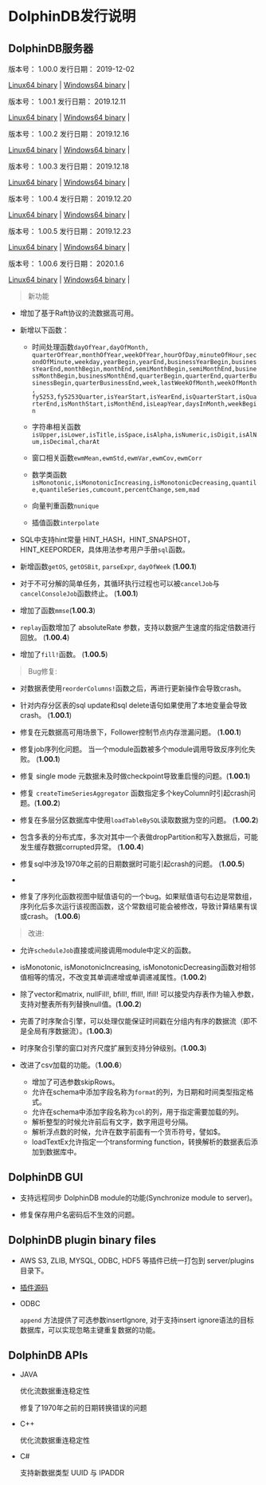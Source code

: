 # DolphinDB发行说明

## DolphinDB服务器

版本号： 1.00.0
发行日期： 2019-12-02

[Linux64 binary](http://www.dolphindb.com/downloads/DolphinDB_Linux64_V1.00.0.zip) | 
[Windows64 binary](http://www.dolphindb.com/downloads/DolphinDB_Win64_V1.00.0.zip) | 


版本号： 1.00.1
发行日期： 2019.12.11

[Linux64 binary](http://www.dolphindb.com/downloads/DolphinDB_Linux64_V1.00.1.zip) | 
[Windows64 binary](http://www.dolphindb.com/downloads/DolphinDB_Win64_V1.00.1.zip) | 

版本号： 1.00.2
发行日期： 2019.12.16

[Linux64 binary](http://www.dolphindb.com/downloads/DolphinDB_Linux64_V1.00.2.zip) | 
[Windows64 binary](http://www.dolphindb.com/downloads/DolphinDB_Win64_V1.00.2.zip) | 

版本号： 1.00.3
发行日期： 2019.12.18

[Linux64 binary](http://www.dolphindb.com/downloads/DolphinDB_Linux64_V1.00.3.zip) | 
[Windows64 binary](http://www.dolphindb.com/downloads/DolphinDB_Win64_V1.00.3.zip) | 


版本号： 1.00.4
发行日期： 2019.12.20

[Linux64 binary](http://www.dolphindb.com/downloads/DolphinDB_Linux64_V1.00.4.zip) | 
[Windows64 binary](http://www.dolphindb.com/downloads/DolphinDB_Win64_V1.00.4.zip) | 

版本号： 1.00.5
发行日期： 2019.12.23

[Linux64 binary](http://www.dolphindb.com/downloads/DolphinDB_Linux64_V1.00.5.zip) | 
[Windows64 binary](http://www.dolphindb.com/downloads/DolphinDB_Win64_V1.00.5.zip) | 

版本号： 1.00.6
发行日期： 2020.1.6

[Linux64 binary](http://www.dolphindb.com/downloads/DolphinDB_Linux64_V1.00.6.zip) | 
[Windows64 binary](http://www.dolphindb.com/downloads/DolphinDB_Win64_V1.00.6.zip) | 

> 新功能

* 增加了基于Raft协议的流数据高可用。 

* 新增以下函数：

    * 时间处理函数`dayOfYear,dayOfMonth,
quarterOfYear,monthOfYear,weekOfYear,hourOfDay,minuteOfHour,secondOfMinute,weekday,yearBegin,yearEnd,businessYearBegin,businessYearEnd,monthBegin,monthEnd,semiMonthBegin,semiMonthEnd,businessMonthBegin,businessMonthEnd,quarterBegin,quarterEnd,quarterBusinessBegin,quarterBusinessEnd,week,lastWeekOfMonth,weekOfMonth,
fy5253,fy5253Quarter,isYearStart,isYearEnd,isQuarterStart,isQuarterEnd,isMonthStart,isMonthEnd,isLeapYear,daysInMonth,weekBegin`

    * 字符串相关函数`isUpper,isLower,isTitle,isSpace,isAlpha,isNumeric,isDigit,isAlNum,isDecimal,charAt`
    * 窗口相关函数`ewmMean,ewmStd,ewmVar,ewmCov,ewmCorr`
    * 数学类函数`isMonotonic,isMonotonicIncreasing,isMonotonicDecreasing,quantile,quantileSeries,cumcount,percentChange,sem,mad`
    * 向量判重函数`nunique`
    * 插值函数`interpolate`

* SQL中支持hint常量 HINT_HASH，HINT_SNAPSHOT，HINT_KEEPORDER，具体用法参考用户手册`sql`函数。

* 新增函数`getOS`, `getOSBit`, `parseExpr`, `dayOfWeek` (**1.00.1**)

* 对于不可分解的简单任务，其循环执行过程也可以被`cancelJob`与`cancelConsoleJob`函数终止。 (**1.00.1**)

* 增加了函数`mmse`(**1.00.3**)

* `replay`函数增加了 absoluteRate 参数，支持以数据产生速度的指定倍数进行回放。 (**1.00.4**)

* 增加了`fill!`函数。 (**1.00.5**)

> Bug修复:

* 对数据表使用`reorderColumns!`函数之后，再进行更新操作会导致crash。

* 针对内存分区表的sql update和sql delete语句如果使用了本地变量会导致crash。 (**1.00.1**)

* 修复在元数据高可用场景下，Follower控制节点内存泄漏问题。 (**1.00.1**)

* 修复job序列化问题。 当一个module函数被多个module调用导致反序列化失败。 (**1.00.1**)

* 修复 single mode 元数据未及时做checkpoint导致重启慢的问题。(**1.00.1**)

* 修复 `createTimeSeriesAggregator` 函数指定多个keyColumn时引起crash问题。(**1.00.2**)

* 修复在多层分区数据库中使用`loadTableBySQL`读取数据为空的问题。 (**1.00.2**)

* 包含多表的分布式库，多次对其中一个表做dropPartition和写入数据后，可能发生缓存数据corrupted异常。 (**1.00.4**)

* 修复sql中涉及1970年之前的日期数据时可能引起crash的问题。 (**1.00.5**)
* 
* 修复了序列化函数视图中赋值语句的一个bug。如果赋值语句右边是常数组，序列化后多次运行该视图函数，这个常数组可能会被修改，导致计算结果有误或crash。 (**1.00.6**)

> 改进:

* 允许`scheduleJob`直接或间接调用module中定义的函数。

* isMonotonic, isMonotonicIncreasing, isMonotonicDecreasing函数对相邻值相等的情况，不改变其单调递增或单调递减属性。(**1.00.2**)

* 除了vector和matrix, nullFill!, bfill!, ffill!, lfill! 可以接受内存表作为输入参数，支持对整表所有列替换null值。(**1.00.2**)

* 完善了时序聚合引擎，可以处理仅能保证时间戳在分组内有序的数据流（即不是全局有序数据流）。(**1.00.3**)

* 时序聚合引擎的窗口对齐尺度扩展到支持分钟级别。(**1.00.3**)

* 改进了csv加载的功能。（**1.00.6**） 
    * 增加了可选参数skipRows。
    * 允许在schema中添加字段名称为`format`的列，为日期和时间类型指定格式。
    * 允许在schema中添加字段名称为`col`的列，用于指定需要加载的列。
    * 解析整型的时候允许前后有文字，数字用逗号分隔。
    * 解析浮点数的时候，允许在数字前面有一个货币符号，譬如$。
    * loadTextEx允许指定一个transforming function，转换解析的数据表后添加到数据库中。




## DolphinDB GUI

* 支持远程同步 DolphinDB module的功能(Synchronize module to server)。

* 修复保存用户名密码后不生效的问题。


## DolphinDB plugin binary files

* AWS S3, ZLIB, MYSQL, ODBC, HDF5 等插件已统一打包到 server/plugins 目录下。

* [插件源码](https://github.com/dolphindb/DolphinDBPlugin)

* ODBC

    `append` 方法提供了可选参数insertIgnore, 对于支持insert ignore语法的目标数据库，可以实现忽略主键重复数据的功能。


## DolphinDB APIs

* JAVA

    优化流数据重连稳定性
    
    修复了1970年之前的日期转换错误的问题

* C++ 

    优化流数据重连稳定性
   
* C# 

    支持新数据类型 UUID 与 IPADDR

